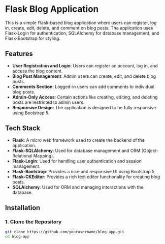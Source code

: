 # Flask Blog Application

This is a simple Flask-based blog application where users can register, log in, create, edit, delete, and comment on blog posts. The application uses Flask-Login for authentication, SQLAlchemy for database management, and Flask-Bootstrap for styling.

## Features

- **User Registration and Login**: Users can register an account, log in, and access the blog content.
- **Blog Post Management**: Admin users can create, edit, and delete blog posts.
- **Comments Section**: Logged-in users can add comments to individual blog posts.
- **Admin-Only Access**: Certain actions like creating, editing, and deleting posts are restricted to admin users.
- **Responsive Design**: The application is designed to be fully responsive using Bootstrap 5.

## Tech Stack

- **Flask**: A micro web framework used to create the backend of the application.
- **Flask-SQLAlchemy**: Used for database management and ORM (Object-Relational Mapping).
- **Flask-Login**: Used for handling user authentication and session management.
- **Flask-Bootstrap**: Provides a nice and responsive UI using Bootstrap 5.
- **Flask-CKEditor**: Provides a rich text editor functionality for creating blog posts.
- **SQLAlchemy**: Used for ORM and managing interactions with the database.

## Installation

### 1. Clone the Repository

```bash
git clone https://github.com/yourusername/blog-app.git
cd blog-app